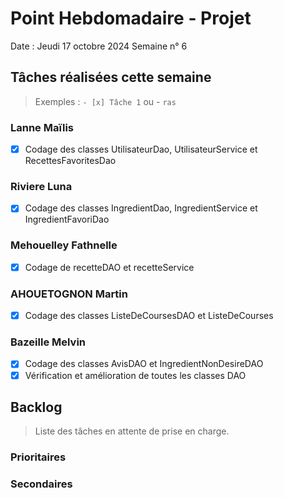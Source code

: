 # Point Hebdomadaire - Projet

Date : Jeudi 17 octobre 2024
Semaine n° 6

## Tâches réalisées cette semaine

> Exemples : `- [x] Tâche 1` ou - `ras`

### Lanne Maïlis
- [X] Codage des classes UtilisateurDao, UtilisateurService et RecettesFavoritesDao

### Riviere Luna
- [X] Codage des classes IngredientDao, IngredientService et IngredientFavoriDao

### Mehouelley Fathnelle
- [X] Codage de recetteDAO et recetteService

### AHOUETOGNON Martin
- [X] Codage des classes ListeDeCoursesDAO et ListeDeCourses
### Bazeille Melvin

- [X] Codage des classes AvisDAO et IngredientNonDesireDAO
- [X] Vérification et amélioration de toutes les classes DAO 

## Backlog

> Liste des tâches en attente de prise en charge.


### Prioritaires


### Secondaires
